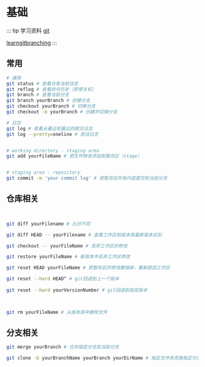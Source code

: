# 基础

::: tip 学习资料
[git](https://git-scm.com/)

[learngitbranching](https://learngitbranching.js.org/?locale=zh_CN)
:::

## 常用

``` bash
# 通用
git status # 查看仓库当前状态
git reflog # 查看命令历史（即使关机）
git branch # 查看当前分支
git branch yourBranch # 创建分支
git checkout yourBranch # 切换分支
git checkout -b yourBranch # 创建并切换分支

# 日志
git log # 查看从最近到最远的提交日志
git log --pretty=oneline # 简洁日志


# working directory - staging area
git add yourFileName # 把文件修改添加到暂存区（stage）


# staging area - repository
git commit -m 'your commit log' # 把暂存区所有内容提交到当前分支
```


## 仓库相关

``` bash


git diff yourFilename # 比对不同

git diff HEAD -- yourFilename # 查看工作区和版本库最新版本区别

git checkout -- yourFileName # 丢弃工作区的修改

git restore yourFileName # 新版本中丢弃工作区修改

git reset HEAD yourFileName # 把暂存区的修改撤销掉，重新放回工作区

git reset --hard HEAD^ # git回退到上一个版本
 
git reset --hard yourVersionNumber # git回退到指定版本
 


git rm yourFileName # 从版本库中删除文件
```

## 分支相关

``` bash
git merge yourBranch # 合并指定分支到当前分支

git clone -b yourBranchName yourBranch yourDirName # 指定文件夹克隆指定分支
```



